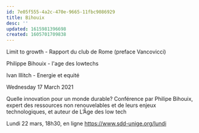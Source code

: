 ```yaml
---
id: 7e05f555-4a2c-470e-9665-11fbc9086929
title: Bihouix
desc: ''
updated: 1615981396698
created: 1605701709838
---
```


Limit to growth - Rapport du club de Rome (preface Vancovicci)

Philippe Bihouix - l'age des lowtechs

Ivan Illitch - Energie et equité

Wednesday 17 March 2021

Quelle innovation pour un monde durable?
Conférence par Philipe Bihouix, expert des ressources non renouvelables et de leurs enjeux technologiques, et auteur de L’Âge des low tech
 
Lundi 22 mars, 18h30, en ligne
https://www.sdd-unige.org/lundi


